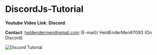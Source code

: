 # DiscordJs-Tutorial
**Youtube Video Link**: 
**Discord**:

**Contact**: heldendermen@gmail.com (E-mail)/ HeldEnderMen#7093 (On Discord)

![Discord Tutorial](https://media.discordapp.net/attachments/807743928316067862/836994769887428638/Episode_1_Creating_The_Bot.png "Tutorial")
